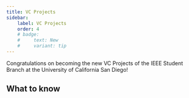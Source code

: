 ```yaml
---
title: VC Projects
sidebar:
    label: VC Projects
    order: 4
    # badge:
    #     text: New
    #     variant: tip
---
```


Congratulations on becoming the new VC Projects of the IEEE Student Branch at the University of California San Diego!

## What to know

